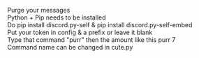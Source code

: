 Purge your messages<br />
Python + Pip needs to be installed<br />
Do pip install discord.py-self & pip install discord.py-self-embed<br />
Put your token in config & a prefix or leave it blank<br />
Type that command "purr" then the amount like this purr 7<br />
Command name can be changed in cute.py<br />
